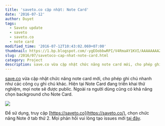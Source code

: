 ```yaml
---
title: 'saveto.co cập nhật: Note Card'
date: '2016-07-12'
author: Duyet
tags:
  - Saveto update
  - saveto
  - saveto.co
  - note card
modified_time: '2016-07-12T10:43:02.069+07:00'
thumbnail: https://1.bp.blogspot.com/-ygEOobbwRPI/V4RmaAY1KVI/AAAAAAAAZwc/ASHaVZwKe7s2e-zMRWgDjFRWzYAeADETACLcB/s1600/saveto-note-card.png
slug: /2016/07/savetoco-cap-nhat-note-card.html
category: Project
description: save.co vừa cập nhật chức năng note card mới, cho phép ghi chú nhanh như các công cụ ghi chú khác. Hiện tại Note Card đang triển khai thử nghiệm, mọi note sẽ được public. Ngoài ra người dùng cũng có khả năng chọn background cho Note Card.
---
```


[save.co](https://save.co/) vừa cập nhật chức năng note card mới, cho phép ghi chú nhanh như các công cụ ghi chú khác. Hiện tại Note Card đang triển khai thử nghiệm, mọi note sẽ được public. Ngoài ra người dùng cũng có khả năng chọn background cho Note Card.

[![](https://1.bp.blogspot.com/-ygEOobbwRPI/V4RmaAY1KVI/AAAAAAAAZwc/ASHaVZwKe7s2e-zMRWgDjFRWzYAeADETACLcB/s1600/saveto-note-card.png)](https://blog.duyet.net/2016/07/savetoco-cap-nhat-note-card.html)

Để sử dụng, truy cập [https://saveto.co](https://saveto.co/), chọn chức năng Note ở tab thứ 2.
Mọi phản hồi vui lòng tạo issues mới [tại đây](https://github.com/saveto-co/saveto/issues/new).
